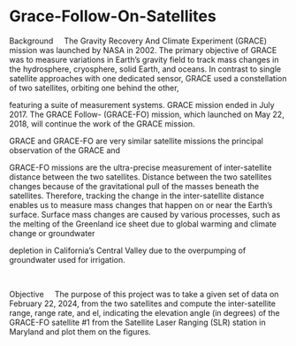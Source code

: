 # Grace-Follow-On-Satellites

Background
    The Gravity Recovery And Climate Experiment (GRACE) mission was launched by NASA in 2002. The primary objective of GRACE was to measure variations in Earth’s gravity field to track mass changes in the hydrosphere, cryosphere, solid Earth, and oceans. In contrast to single satellite approaches
with one dedicated sensor, GRACE used a constellation of two satellites, orbiting one behind the other,

featuring a suite of measurement systems. GRACE mission ended in July 2017. The GRACE Follow-
(GRACE-FO) mission, which launched on May 22, 2018, will continue the work of the GRACE mission.

GRACE and GRACE-FO are very similar satellite missions the principal observation of the GRACE and

GRACE-FO missions are the ultra-precise measurement of inter-satellite distance between the two
satellites. Distance between the two satellites changes because of the gravitational pull of the masses
beneath the satellites. Therefore, tracking the change in the inter-satellite distance enables us to measure
mass changes that happen on or near the Earth’s surface. Surface mass changes are caused by various
processes, such as the melting of the Greenland ice sheet due to global warming and climate change or groundwater

depletion in California’s Central Valley due to the overpumping of groundwater used for irrigation.

​

Objective
    The purpose of this project was to take a given set of data on February 22, 2024, from the two satellites and compute the inter-satellite range, range rate, and el, indicating the elevation angle (in degrees) of the GRACE-FO satellite #1 from the Satellite Laser Ranging (SLR) station in Maryland and plot them on the figures.
